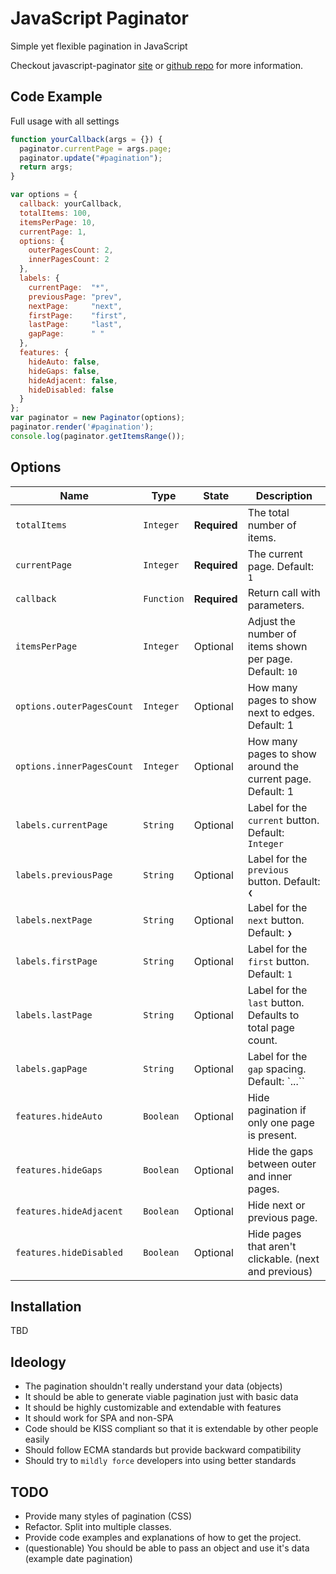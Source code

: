 # JavaScript Paginator

Simple yet flexible pagination in JavaScript

Checkout javascript-paginator
[site](https://yavorivanov.github.io/javascript-paginator/)
or
[github repo](https://github.com/YavorIvanov/javascript-paginator/)
for more information.

## Code Example

Full usage with all settings
```javascript
function yourCallback(args = {}) {
  paginator.currentPage = args.page;
  paginator.update("#pagination");
  return args;
}

var options = {
  callback: yourCallback,
  totalItems: 100,
  itemsPerPage: 10,
  currentPage: 1,
  options: {
    outerPagesCount: 2,
    innerPagesCount: 2
  },
  labels: {
    currentPage:  "*",
    previousPage: "prev",
    nextPage:     "next",
    firstPage:    "first",
    lastPage:     "last",
    gapPage:      " "
  },
  features: {
    hideAuto: false,
    hideGaps: false,
    hideAdjacent: false,
    hideDisabled: false
  }
};
var paginator = new Paginator(options);
paginator.render('#pagination');
console.log(paginator.getItemsRange());
```

## Options

| Name                    | Type        | State         | Description                                                 |
|-------------------------|-------------|---------------|-------------------------------------------------------------|
|`totalItems`             | `Integer`   | **Required**  | The total number of items.                                  |
|`currentPage`            | `Integer`   | **Required**  | The current page. Default: `1`                              |
|`callback`               | `Function`  | **Required**  | Return call with parameters.                                |
|`itemsPerPage`           | `Integer`   | Optional      | Adjust the number of items shown per page. Default: `10`    |
|`options.outerPagesCount`| `Integer`   | Optional      | How many pages to show next to edges. Default: 1            |
|`options.innerPagesCount`| `Integer`   | Optional      | How many pages to show around the current page. Default: 1  |
|`labels.currentPage`     | `String`    | Optional      | Label for the `current` button. Default: `Integer`          |
|`labels.previousPage`    | `String`    | Optional      | Label for the `previous` button. Default: `❮`               |
|`labels.nextPage`        | `String`    | Optional      | Label for the `next` button. Default: `❯`                   |
|`labels.firstPage`       | `String`    | Optional      | Label for the `first` button. Default: `1`                  |
|`labels.lastPage`        | `String`    | Optional      | Label for the `last` button. Defaults to total page count.  |
|`labels.gapPage`         | `String`    | Optional      | Label for the `gap` spacing. Default: `...``                |
|`features.hideAuto`      | `Boolean`   | Optional      | Hide pagination if only one page is present.                |
|`features.hideGaps`      | `Boolean`   | Optional      | Hide the gaps between outer and inner pages.                |
|`features.hideAdjacent`  | `Boolean`   | Optional      | Hide next or previous page.                                 |
|`features.hideDisabled`  | `Boolean`   | Optional      | Hide pages that aren't clickable. (next and previous)       |

## Installation

TBD

## Ideology

- The pagination shouldn't really understand your data (objects)
- It should be able to generate viable pagination just with basic data
- It should be highly customizable and extendable with features
- It should work for SPA and non-SPA
- Code should be KISS compliant so that it is extendable by other people easily
- Should follow ECMA standards but provide backward compatibility
- Should try to `mildly force` developers into using better standards

## TODO

* Provide many styles of pagination (CSS)
* Refactor. Split into multiple classes.
* Provide code examples and explanations of how to get the project.
* (questionable) You should be able to pass an object and use it's data (example date pagination)
